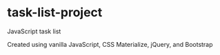 # task-list-project
JavaScript task list

Created using vanilla JavaScript, CSS Materialize, jQuery, and Bootstrap
